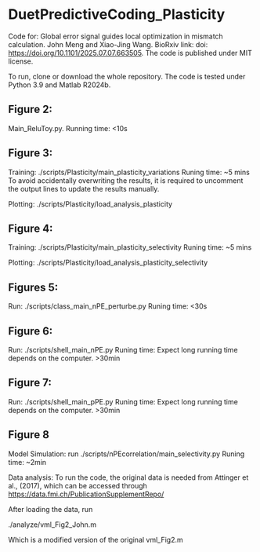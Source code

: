 # DuetPredictiveCoding_Plasticity

Code for: Global error signal guides local optimization in mismatch calculation. John Meng and Xiao-Jing Wang. 
BioRxiv link: doi: https://doi.org/10.1101/2025.07.07.663505. The code is published under MIT license.

To run, clone or download the whole repository. The code is tested under Python 3.9 and Matlab R2024b.

## Figure 2:
Main_ReluToy.py.  Running time: <10s

## Figure 3:

Training:   ./scripts/Plasticity/main_plasticity_variations               Runing time: ~5 mins
To avoid accidentally overwriting the results, it is required to uncomment the output lines to update the results manually. 

Plotting:  ./scripts/Plasticity/load_analysis_plasticity 
## Figure 4:
Training:   ./scripts/Plasticity/main_plasticity_selectivity           Runing time: ~5 mins

Plotting:  ./scripts/Plasticity/load_analysis_plasticity_selectivity 
## Figures 5:
Run: ./scripts/class_main_nPE_perturbe.py            Runing time: <30s 
## Figure 6:
Run: ./scripts/shell_main_nPE.py                     Runing time: Expect long running time depends on the computer. >30min
## Figure 7:
Run: ./scripts/shell_main_pPE.py                     Runing time: Expect long running time depends on the computer. >30min             
## Figure 8
Model Simulation: run ./scripts/nPEcorrelation/main_selectivity.py                     Runing time: ~2min

Data analysis:
To run the code, the original data is needed from Attinger et al., (2017), which can be accessed through https://data.fmi.ch/PublicationSupplementRepo/ 

After loading the data, run 

./analyze/vml_Fig2_John.m

Which is a modified version of the original vml_Fig2.m
